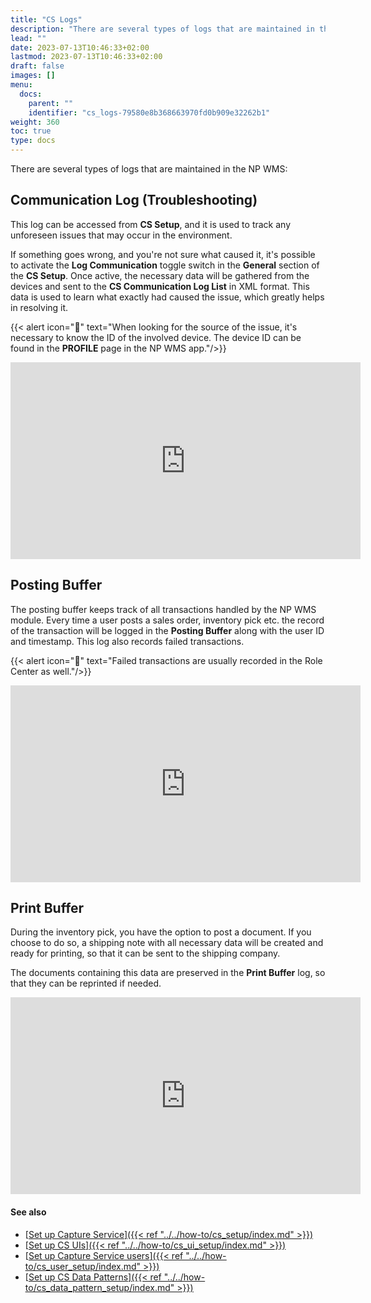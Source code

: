 ```yaml
---
title: "CS Logs"
description: "There are several types of logs that are maintained in the NP WMS. Learn more in this article."
lead: ""
date: 2023-07-13T10:46:33+02:00
lastmod: 2023-07-13T10:46:33+02:00
draft: false
images: []
menu:
  docs:
    parent: ""
    identifier: "cs_logs-79580e8b368663970fd0b909e32262b1"
weight: 360
toc: true
type: docs
---
```


There are several types of logs that are maintained in the NP WMS:

## Communication Log (Troubleshooting)

This log can be accessed from **CS Setup**, and it is used to track any unforeseen issues that may occur in the environment. 

If something goes wrong, and you're not sure what caused it, it's possible to activate the **Log Communication** toggle switch in the **General** section of the **CS Setup**. Once active, the necessary data will be gathered from the devices and sent to the **CS Communication Log List** in XML format. This data is used to learn what exactly had caused the issue, which greatly helps in resolving it. 

  {{< alert icon="📝" text="When looking for the source of the issue, it's necessary to know the ID of the involved device. The device ID can be found in the <b>PROFILE</b> page in the NP WMS app."/>}}

<iframe width="560" height="315" src="https://www.youtube.com/embed/y7dvMQfFIX4" title="YouTube video player" frameborder="0" allow="accelerometer; autoplay; clipboard-write; encrypted-media; gyroscope; picture-in-picture; web-share" allowfullscreen></iframe>

## Posting Buffer

The posting buffer keeps track of all transactions handled by the NP WMS module. Every time a user posts a sales order, inventory pick etc. the record of the transaction will be logged in the **Posting Buffer** along with the user ID and timestamp. This log also records failed transactions. 

  {{< alert icon="📝" text="Failed transactions are usually recorded in the Role Center as well."/>}}

<iframe width="560" height="315" src="https://www.youtube.com/embed/n65bodoD-fA" title="YouTube video player" frameborder="0" allow="accelerometer; autoplay; clipboard-write; encrypted-media; gyroscope; picture-in-picture; web-share" allowfullscreen></iframe>

## Print Buffer 

During the inventory pick, you have the option to post a document. If you choose to do so, a shipping note with all necessary data will be created and ready for printing, so that it can be sent to the shipping company. 

The documents containing this data are preserved in the **Print Buffer** log, so that they can be reprinted if needed. 

<iframe width="560" height="315" src="https://www.youtube.com/embed/1Bq4jv8hAGo" title="YouTube video player" frameborder="0" allow="accelerometer; autoplay; clipboard-write; encrypted-media; gyroscope; picture-in-picture; web-share" allowfullscreen></iframe>

#### See also

- [<ins>Set up Capture Service<ins>]({{< ref "../../how-to/cs_setup/index.md" >}})
- [<ins>Set up CS UIs<ins>]({{< ref "../../how-to/cs_ui_setup/index.md" >}})
- [<ins>Set up Capture Service users<ins>]({{< ref "../../how-to/cs_user_setup/index.md" >}})
- [<ins>Set up CS Data Patterns<ins>]({{< ref "../../how-to/cs_data_pattern_setup/index.md" >}})